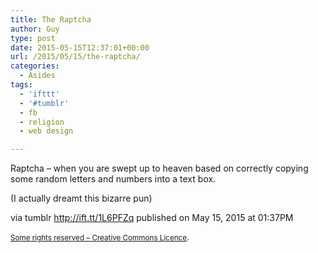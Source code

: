 ```yaml
---
title: The Raptcha
author: Guy
type: post
date: 2015-05-15T12:37:01+00:00
url: /2015/05/15/the-raptcha/
categories:
  - Asides
tags:
  - 'ifttt'
  - '#tumblr'
  - fb
  - religion
  - web design

---
```

Raptcha &#8211; when you are swept up to heaven based on correctly copying some random letters and numbers into a text box.

(I actually dreamt this bizarre pun)

via tumblr http://ift.tt/1L6PFZq published on May 15, 2015 at 01:37PM

<small><a href="http://ift.tt/1gAEAkt" target="_blank">Some rights reserved &#8211; Creative Commons Licence</a></small>.